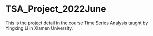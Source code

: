 # TSA_Project_2022June
This is the project detail in the course Time Series Analysis taught by Yingxing Li in Xiamen University.
